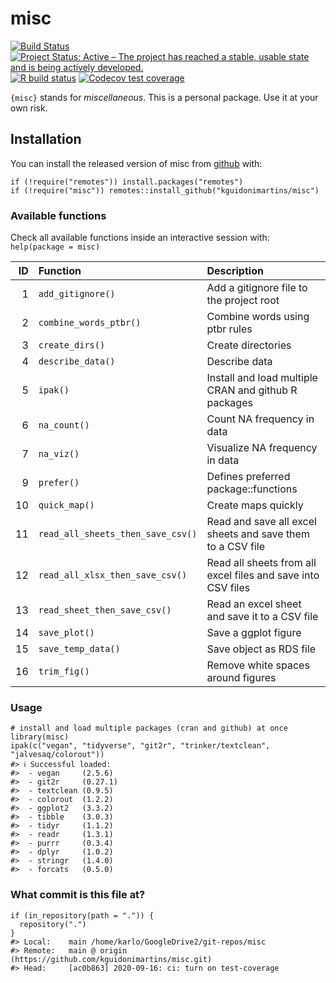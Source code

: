 
<!-- README.md is generated from README.Rmd. Please edit that file -->

misc
====

<!-- badges: start -->

[![Build
Status](https://travis-ci.com/kguidonimartins/misc.svg?branch=main)](https://travis-ci.com/kguidonimartins/misc)
[![Project Status: Active – The project has reached a stable, usable
state and is being actively
developed.](https://www.repostatus.org/badges/latest/active.svg)](https://www.repostatus.org/#active)
[![R build
status](https://github.com/kguidonimartins/misc/workflows/R-CMD-check/badge.svg)](https://github.com/kguidonimartins/misc/actions)
[![Codecov test
coverage](https://codecov.io/gh/kguidonimartins/misc/branch/master/graph/badge.svg)](https://codecov.io/gh/kguidonimartins/misc?branch=master)
<!-- badges: end -->

`{misc}` stands for *miscellaneous*. This is a personal package. Use it
at your own risk.

Installation
------------

You can install the released version of misc from
[github](https://github.com/kguidonimartins/misc) with:

    if (!require("remotes")) install.packages("remotes")
    if (!require("misc")) remotes::install_github("kguidonimartins/misc")

### Available functions

Check all available functions inside an interactive session with:
`help(package = misc)`

|  ID | Function                          | Description                                                  |
|----:|:----------------------------------|:-------------------------------------------------------------|
|   1 | `add_gitignore()`                 | Add a gitignore file to the project root                     |
|   2 | `combine_words_ptbr()`            | Combine words using ptbr rules                               |
|   3 | `create_dirs()`                   | Create directories                                           |
|   4 | `describe_data()`                 | Describe data                                                |
|   5 | `ipak()`                          | Install and load multiple CRAN and github R packages         |
|   6 | `na_count()`                      | Count NA frequency in data                                   |
|   7 | `na_viz()`                        | Visualize NA frequency in data                               |
|   9 | `prefer()`                        | Defines preferred package::functions                         |
|  10 | `quick_map()`                     | Create maps quickly                                          |
|  11 | `read_all_sheets_then_save_csv()` | Read and save all excel sheets and save them to a CSV file   |
|  12 | `read_all_xlsx_then_save_csv()`   | Read all sheets from all excel files and save into CSV files |
|  13 | `read_sheet_then_save_csv()`      | Read an excel sheet and save it to a CSV file                |
|  14 | `save_plot()`                     | Save a ggplot figure                                         |
|  15 | `save_temp_data()`                | Save object as RDS file                                      |
|  16 | `trim_fig()`                      | Remove white spaces around figures                           |

### Usage

    # install and load multiple packages (cran and github) at once
    library(misc)
    ipak(c("vegan", "tidyverse", "git2r", "trinker/textclean", "jalvesaq/colorout"))
    #> ℹ Successful loaded:
    #>  - vegan     (2.5.6) 
    #>  - git2r     (0.27.1) 
    #>  - textclean (0.9.5) 
    #>  - colorout  (1.2.2) 
    #>  - ggplot2   (3.3.2) 
    #>  - tibble    (3.0.3) 
    #>  - tidyr     (1.1.2) 
    #>  - readr     (1.3.1) 
    #>  - purrr     (0.3.4) 
    #>  - dplyr     (1.0.2) 
    #>  - stringr   (1.4.0) 
    #>  - forcats   (0.5.0)

### What commit is this file at?

    if (in_repository(path = ".")) {
      repository(".")
    }
    #> Local:    main /home/karlo/GoogleDrive2/git-repos/misc
    #> Remote:   main @ origin (https://github.com/kguidonimartins/misc.git)
    #> Head:     [ac0b863] 2020-09-16: ci: turn on test-coverage
